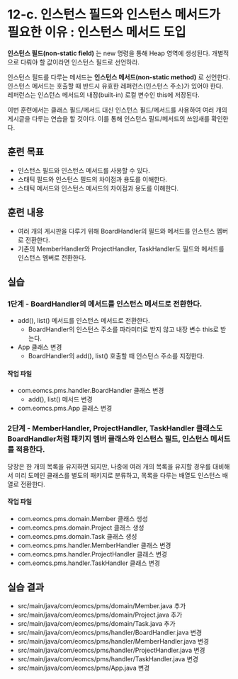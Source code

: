 # 12-c. 인스턴스 필드와 인스턴스 메서드가 필요한 이유 : 인스턴스 메서드 도입

**인스턴스 필드(non-static field)** 는 new 명령을 통해 Heap 영역에 생성된다.
개별적으로 다뤄야 할 값이라면 인스턴스 필드로 선언하라.

인스턴스 필드를 다루는 메서드는 **인스턴스 메서드(non-static method)** 로 선언한다.
인스턴스 메서드는 호출할 때 반드시 유효한 레퍼런스(인스턴스 주소)가 있어야 한다.
레퍼런스는 인스턴스 메서드의 내장(built-in) 로컬 변수인 this에 저장된다.

이번 훈련에서는 클래스 필드/메서드 대신 인스턴스 필드/메서드를 사용하여
여러 개의 게시글을 다루는 연습을 할 것이다.
이를 통해 인스턴스 필드/메서드의 쓰임새를 확인한다. 

## 훈련 목표

- 인스턴스 필드와 인스턴스 메서드를 사용할 수 있다.
- 스태틱 필드와 인스턴스 필드의 차이점과 용도를 이해한다.
- 스태틱 메서드와 인스턴스 메서드의 차이점과 용도를 이해한다.

## 훈련 내용

- 여러 개의 게시판을 다루기 위해 BoardHandler의 필드와 메서드를 인스턴스 멤버로 전환한다. 
- 기존의 MemberHandler와 ProjectHandler, TaskHandler도 필드와 메서드를 인스턴스 멤버로 전환한다.

## 실습

### 1단계 - BoardHandler의 메서드를 인스턴스 메서드로 전환한다. 

- add(), list() 메서드를 인스턴스 메서드로 전환한다.
  -  BoardHandler의 인스턴스 주소를 파라미터로 받지 않고 내장 변수 this로 받는다.
- App 클래스 변경
  - BoardHandler의 add(), list() 호출할 때 인스턴스 주소를 지정한다.

#### 작업 파일 
- com.eomcs.pms.handler.BoardHandler 클래스 변경
  - add(), list() 메서드 변경
- com.eomcs.pms.App 클래스 변경

### 2단계 - MemberHandler, ProjectHandler, TaskHandler 클래스도 BoardHandler처럼 패키지 멤버 클래스와 인스턴스 필드, 인스턴스 메서드를 적용한다.

당장은 한 개의 목록을 유지하면 되지만,
나중에 여러 개의 목록을 유지할 경우를 대비해서
미리 도메인 클래스를 별도의 패키지로 분류하고,
목록을 다루는 배열도 인스턴스 배열로 전환한다.


#### 작업 파일 
- com.eomcs.pms.domain.Member 클래스 생성
- com.eomcs.pms.domain.Project 클래스 생성
- com.eomcs.pms.domain.Task 클래스 생성
- com.eomcs.pms.handler.MemberHandler 클래스 변경
- com.eomcs.pms.handler.ProjectHandler 클래스 변경
- com.eomcs.pms.handler.TaskHandler 클래스 변경

## 실습 결과

- src/main/java/com/eomcs/pms/domain/Member.java 추가
- src/main/java/com/eomcs/pms/domain/Project.java 추가
- src/main/java/com/eomcs/pms/domain/Task.java 추가
- src/main/java/com/eomcs/pms/handler/BoardHandler.java 변경
- src/main/java/com/eomcs/pms/handler/MemberHandler.java 변경
- src/main/java/com/eomcs/pms/handler/ProjectHandler.java 변경
- src/main/java/com/eomcs/pms/handler/TaskHandler.java 변경
- src/main/java/com/eomcs/pms/App.java 변경